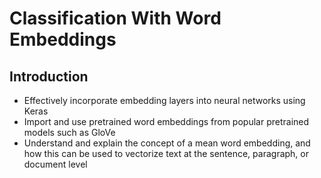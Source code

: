 
# Classification With Word Embeddings

## Introduction

- Effectively incorporate embedding layers into neural networks using Keras
- Import and use pretrained word embeddings from popular pretrained models such as GloVe
- Understand and explain the concept of a mean word embedding, and how this can be used to vectorize text at the sentence, paragraph, or document level
